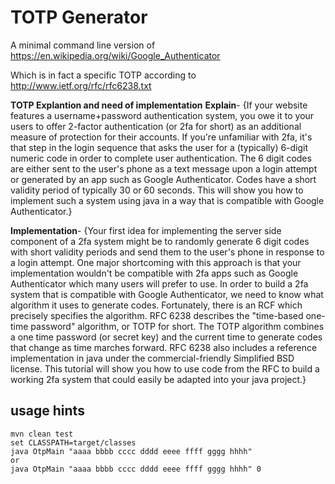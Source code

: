 # TOTP Generator 

A minimal command line version of
https://en.wikipedia.org/wiki/Google_Authenticator

Which is in fact a specific TOTP according to
http://www.ietf.org/rfc/rfc6238.txt


**TOTP Explantion and need of implementation** 
**Explain**-
{If your website features a username+password authentication system, you owe it 
to your users to offer 2-factor authentication (or 2fa for short) as an additional
measure of protection for their accounts. If you're unfamiliar with 2fa, it's that
step in the login sequence that asks the user for a (typically) 6-digit numeric code
in order to complete user authentication. The 6 digit codes are either sent to the user's
phone as a text message upon a login attempt or generated by an app such as Google Authenticator.
Codes have a short validity period of typically 30 or 60 seconds. This will show you how
to implement such a system using java in a way that is compatible with Google Authenticator.}


**Implementation**-
{Your first idea for implementing the server side component of a 2fa system might be to randomly
generate 6 digit codes with short validity periods and send them to the user's phone in response 
to a login attempt. One major shortcoming with this approach is that your implementation wouldn't
be compatible with 2fa apps such as Google Authenticator which many users will prefer to use. 
In order to build a 2fa system that is compatible with Google Authenticator, we need to know what
algorithm it uses to generate codes. Fortunately, there is an RCF which precisely specifies the algorithm. 
RFC 6238 describes the "time-based one-time password" algorithm, or TOTP for short. The TOTP algorithm combines
a one time password (or secret key) and the current time to generate codes that change as time marches forward.
RFC 6238 also includes a reference implementation in java under the commercial-friendly Simplified BSD license.
This tutorial will show you how to use code from the RFC to build a working 2fa system that could easily be adapted 
into your java project.}
## usage hints

```
mvn clean test
set CLASSPATH=target/classes
java OtpMain "aaaa bbbb cccc dddd eeee ffff gggg hhhh"
or
java OtpMain "aaaa bbbb cccc dddd eeee ffff gggg hhhh" 0
```
